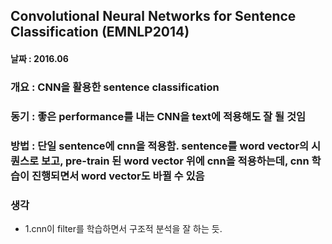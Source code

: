 ## Convolutional Neural Networks for Sentence Classification (EMNLP2014) ##

#### 날짜 : 2016.06 ####

### 개요 : CNN을 활용한 sentence classification ### 

### 동기 : 좋은 performance를 내는 CNN을 text에 적용해도 잘 될 것임 ### 

### 방법 : 단일 sentence에 cnn을 적용함. sentence를 word vector의 시퀀스로 보고, pre-train 된 word vector 위에 cnn을 적용하는데, cnn 학습이 진행되면서 word vector도 바뀔 수 있음 ###

### 생각 ### 
- 1.cnn이 filter를 학습하면서 구조적 분석을 잘 하는 듯.
